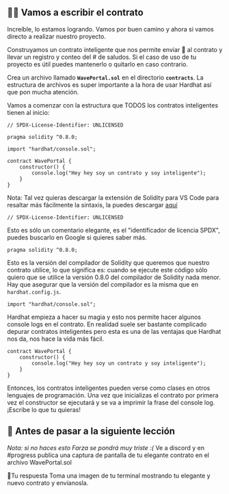## 👩‍💻 Vamos a escribir el contrato

Increíble, lo estamos logrando.
Vamos por buen camino y ahora si vamos directo a realizar nuestro proyecto.

Construyamos un contrato inteligente que nos permite enviar 👋 al contrato y llevar un registro y conteo del # de saludos. 
Si el caso de uso de tu proyecto es útil puedes mantenerlo o quitarlo en caso contrario.

Crea un archivo llamado **`WavePortal.sol`** en el directorio **`contracts`**. La estructura de archivos es super importante a la hora de usar Hardhat así que pon mucha atención.

Vamos a comenzar con la estructura que TODOS los contratos inteligentes tienen al inicio:

```solidity
// SPDX-License-Identifier: UNLICENSED

pragma solidity ^0.8.0;

import "hardhat/console.sol";

contract WavePortal {
    constructor() {
        console.log("Hey hey soy un contrato y soy inteligente");
    }
}
```

Nota: Tal vez quieras descargar la extensión de Solidity para VS Code para resaltar más fácilmente la sintaxis, la puedes descargar [aquí](https://marketplace.visualstudio.com/items?itemName=JuanBlanco.solidity)

```solidity
// SPDX-License-Identifier: UNLICENSED
```

Esto es sólo un comentario elegante, es el "identificador de licencia SPDX", puedes buscarlo en Google si quieres saber más.

```solidity
pragma solidity ^0.8.0;
```

Esto es la versión del compilador de Solidity que queremos que nuestro contrato utilice, lo que significa es: cuando se ejecute este código sólo quiero que se utilice la versión 0.8.0 del compilador de Solidity nada menor. 
Hay que asegurar que la versión del compilador es la misma que en `hardhat.config.js`.

```solidity
import "hardhat/console.sol";
```

Hardhat empieza a hacer su magia y esto nos permite hacer algunos console logs en el contrato. En realidad suele ser bastante complicado depurar contratos inteligentes pero esta es una de las ventajas que Hardhat nos da, nos hace la vida más fácil.

```solidity
contract WavePortal {
    constructor() {
        console.log("Hey hey soy un contrato y soy inteligente");
    }
}
```

Entonces, los contratos inteligentes pueden verse como clases en otros lenguajes de programación. Una vez que inicializas el contrato por primera vez el constructor se ejecutará y se va a imprimir la frase del console log. ¡Escribe lo que tu quieras!

## 🚨 Antes de pasar a la siguiente lección
*Nota: si no haces esto Farza se pondrá muy triste :(*
Ve a discord y en #progress publica una captura de pantalla de tu elegante contrato en el archivo WavePortal.sol

📝Tu respuesta
Toma una imagen de tu terminal mostrando tu elegante y nuevo contrato y envíanosla.
